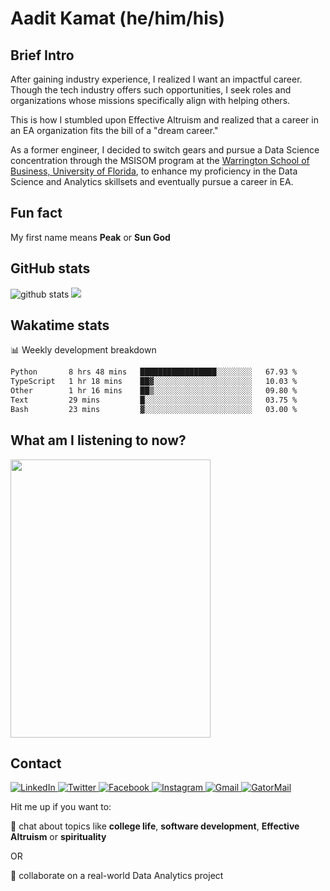 # Aadit Kamat (he/him/his)

## Brief Intro
After gaining industry experience, I realized I want an impactful career. Though the tech industry offers such opportunities, I seek roles and organizations whose missions specifically align with helping others.

This is how I stumbled upon Effective Altruism and realized that a career in an EA organization fits the bill of a "dream career."

As a former engineer, I decided to switch gears and pursue a Data Science concentration through the MSISOM program at the [Warrington School of Business, University of Florida](https://warrington.ufl.edu/), to enhance my proficiency in the Data Science and Analytics skillsets and eventually pursue a career in EA.

## Fun fact
My first name means **Peak** or **Sun God**

## GitHub stats
<div>
<img src="https://github-profile-trophy.vercel.app/?username=aaditkamat&theme=onedark" alt="github stats" /> 
<img src="https://github-readme-streak-stats.herokuapp.com/?user=aaditkamat&theme=react" />
</div>

## Wakatime stats
📊 Weekly development breakdown
<!--START_SECTION:waka-->

```txt
Python       8 hrs 48 mins   █████████████████░░░░░░░░   67.93 %
TypeScript   1 hr 18 mins    ██▓░░░░░░░░░░░░░░░░░░░░░░   10.03 %
Other        1 hr 16 mins    ██▒░░░░░░░░░░░░░░░░░░░░░░   09.80 %
Text         29 mins         █░░░░░░░░░░░░░░░░░░░░░░░░   03.75 %
Bash         23 mins         ▓░░░░░░░░░░░░░░░░░░░░░░░░   03.00 %
```

<!--END_SECTION:waka-->

## What am I listening to now?
<img width="320" height="445" src="https://spotify-github-profile.vercel.app/api/view?uid=21w5qrmgsdsccbhg24a2x3fhi&cover_image=true&theme=default&show_offline=false&background_color=121212&interchange=false">

## Contact
<p>
<a href="https://www.linkedin.com/in/aaditkamat">
		<img alt="LinkedIn" src="https://img.shields.io/badge/LinkedIn-0077B5?style=for-the-badge&logo=linkedin&logoColor=white" />
</a>
<a href="https://twitter.com/aaditkamat">
		<img alt="Twitter" src="https://img.shields.io/badge/Twitter-1DA1F2?style=for-the-badge&logo=twitter&logoColor=white" />
</a>
<a href="https://facebook.com/AaditKam">
		<img alt="Facebook" src="https://img.shields.io/badge/Facebook-1877F2?style=for-the-badge&logo=facebook&logoColor=white" />
</a>
<a href="https://instagram.com/aadit_kamat/">
  <img alt="Instagram" src="https://img.shields.io/badge/Instagram-E4405F?style=for-the-badge&logo=instagram&logoColor=white"/>
</a>
<a href="mailto:playful_gambit0f@icloud.com">
   <img alt="Gmail" src="https://img.shields.io/badge/Gmail-D14836?style=for-the-badge&logo=gmail&logoColor=white"/>
</a>
<a href="mailto:aadit.kamat@ufl.edu">
   <img alt="GatorMail" src="https://img.shields.io/badge/Microsoft_Outlook-0078D4?style=for-the-badge&logo=microsoft-outlook&logoColor=white"/>
</a>
</p>

Hit me up if you want to:

💬 chat about topics like **college life**, **software development**, **Effective Altruism** or **spirituality**

OR

👯 collaborate on a real-world Data Analytics project
